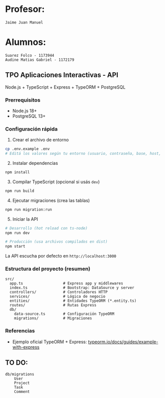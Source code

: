 
# Profesor:
    Jaime Juan Manuel

# Alumnos: 
    Suarez Folco - 1173944
    Audine Matias Gabriel - 1172179

## TPO Aplicaciones Interactivas - API

Node.js + TypeScript + Express + TypeORM + PostgreSQL

### Prerrequisitos

- Node.js 18+
- PostgreSQL 13+

### Configuración rápida

1. Crear el archivo de entorno

```bash
cp .env.example .env
# Editá los valores según tu entorno (usuario, contraseña, base, host, puerto)
```

2. Instalar dependencias

```bash
npm install
```

3. Compilar TypeScript (opcional si usás `dev`)

```bash
npm run build
```

4. Ejecutar migraciones (crea las tablas)

```bash
npm run migration:run
```

5. Iniciar la API

```bash
# Desarrollo (hot reload con ts-node)
npm run dev

# Producción (usa archivos compilados en dist)
npm start
```

La API escucha por defecto en `http://localhost:3000`

### Estructura del proyecto (resumen)

```
src/
  app.ts                  # Express app y middlewares
  index.ts                # Bootstrap: DataSource y server
  controllers/            # Controladores HTTP
  services/               # Lógica de negocio
  entities/               # Entidades TypeORM (*.entity.ts)
  routes/                 # Rutas Express
  db/
    data-source.ts        # Configuración TypeORM
    migrations/           # Migraciones
```

### Referencias

- Ejemplo oficial TypeORM + Express: [typeorm.io/docs/guides/example-with-express](https://typeorm.io/docs/guides/example-with-express)

## TO DO:
```
db/migrations
    User
    Project
    Task
    Comment
```